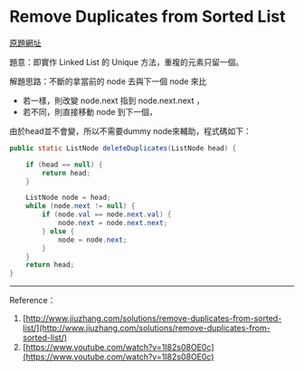 # Remove Duplicates from Sorted List

[原題網址](http://www.lintcode.com/en/problem/remove-duplicates-from-sorted-list/)

題意：即實作 Linked List 的 Unique 方法，重複的元素只留一個。

解題思路：不斷的拿當前的 node 去與下一個 node 來比

* 若一樣，則改變 node.next 指到 node.next.next ，
* 若不同，則直接移動 node 到下一個，

由於head並不會變，所以不需要dummy node來輔助，程式碼如下：

```java
public static ListNode deleteDuplicates(ListNode head) { 

    if (head == null) {
        return head;
    }

    ListNode node = head;
    while (node.next != null) {
        if (node.val == node.next.val) {
            node.next = node.next.next;
        } else {
            node = node.next;
        }
    }
    return head;
}
```

---

Reference：

1. [http://www.jiuzhang.com/solutions/remove-duplicates-from-sorted-list/](http://www.jiuzhang.com/solutions/remove-duplicates-from-sorted-list/)
2. [https://www.youtube.com/watch?v=1I82s08OE0c](https://www.youtube.com/watch?v=1I82s08OE0c)



